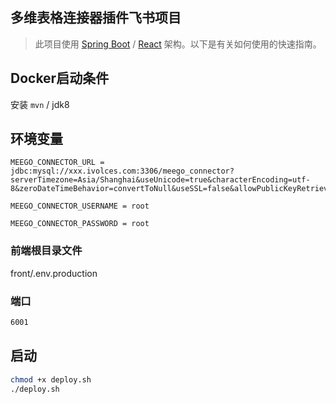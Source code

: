 ## 多维表格连接器插件飞书项目
> 此项目使用 [Spring Boot](https://spring.io/projects/spring-boot/) / [React](https://react.dev/) 架构。以下是有关如何使用的快速指南。


## Docker启动条件
安装 `mvn` / jdk8

## 环境变量
```properties
MEEGO_CONNECTOR_URL = jdbc:mysql://xxx.ivolces.com:3306/meego_connector?serverTimezone=Asia/Shanghai&useUnicode=true&characterEncoding=utf-8&zeroDateTimeBehavior=convertToNull&useSSL=false&allowPublicKeyRetrieval=true

MEEGO_CONNECTOR_USERNAME = root

MEEGO_CONNECTOR_PASSWORD = root
```

### 前端根目录文件

front/.env.production

### 端口
```bash
6001
```

## 启动

```bash
chmod +x deploy.sh
./deploy.sh
```